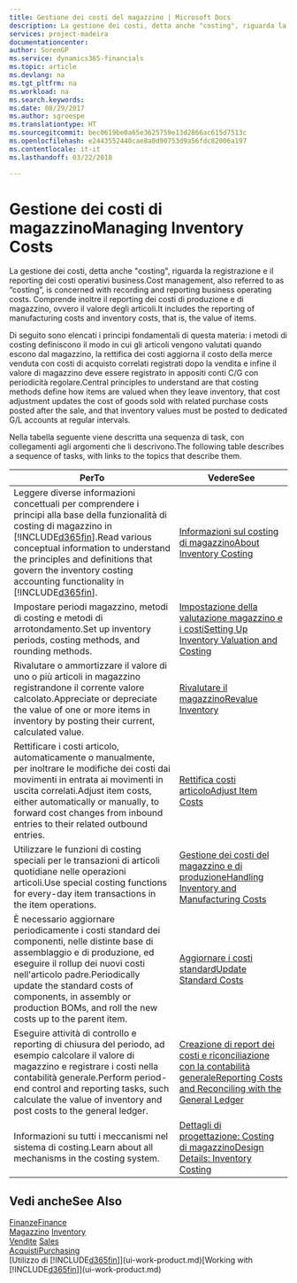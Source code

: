 ```yaml
---
title: Gestione dei costi del magazzino | Microsoft Docs
description: La gestione dei costi, detta anche "costing", riguarda la registrazione e il reporting dei costi operativi business. Comprende inoltre il reporting dei costi di produzione e di magazzino, ovvero il valore degli articoli.
services: project-madeira
documentationcenter: 
author: SorenGP
ms.service: dynamics365-financials
ms.topic: article
ms.devlang: na
ms.tgt_pltfrm: na
ms.workload: na
ms.search.keywords: 
ms.date: 08/29/2017
ms.author: sgroespe
ms.translationtype: HT
ms.sourcegitcommit: bec0619be0a65e3625759e13d2866ac615d7513c
ms.openlocfilehash: e2443552440cae8a0d90753d9a56fdc82006a197
ms.contentlocale: it-it
ms.lasthandoff: 03/22/2018

---
```

# <a name="managing-inventory-costs"></a><span data-ttu-id="7c06c-104">Gestione dei costi di magazzino</span><span class="sxs-lookup"><span data-stu-id="7c06c-104">Managing Inventory Costs</span></span>
<span data-ttu-id="7c06c-105">La gestione dei costi, detta anche "costing", riguarda la registrazione e il reporting dei costi operativi business.</span><span class="sxs-lookup"><span data-stu-id="7c06c-105">Cost management, also referred to as “costing”, is concerned with recording and reporting business operating costs.</span></span> <span data-ttu-id="7c06c-106">Comprende inoltre il reporting dei costi di produzione e di magazzino, ovvero il valore degli articoli.</span><span class="sxs-lookup"><span data-stu-id="7c06c-106">It includes the reporting of manufacturing costs and inventory costs, that is, the value of items.</span></span>   

<span data-ttu-id="7c06c-107">Di seguito sono elencati i principi fondamentali di questa materia: i metodi di costing definiscono il modo in cui gli articoli vengono valutati quando escono dal magazzino, la rettifica dei costi aggiorna il costo della merce venduta con costi di acquisto correlati registrati dopo la vendita e infine il valore di magazzino deve essere registrato in appositi conti C/G con periodicità regolare.</span><span class="sxs-lookup"><span data-stu-id="7c06c-107">Central principles to understand are that costing methods define how items are valued when they leave inventory, that cost adjustment updates the cost of goods sold with related purchase costs posted after the sale, and that inventory values must be posted to dedicated G/L accounts at regular intervals.</span></span>

<span data-ttu-id="7c06c-108">Nella tabella seguente viene descritta una sequenza di task, con collegamenti agli argomenti che li descrivono.</span><span class="sxs-lookup"><span data-stu-id="7c06c-108">The following table describes a sequence of tasks, with links to the topics that describe them.</span></span>

|<span data-ttu-id="7c06c-109">**Per**</span><span class="sxs-lookup"><span data-stu-id="7c06c-109">**To**</span></span>|<span data-ttu-id="7c06c-110">**Vedere**</span><span class="sxs-lookup"><span data-stu-id="7c06c-110">**See**</span></span>|  
|------------|-------------|  
|<span data-ttu-id="7c06c-111">Leggere diverse informazioni concettuali per comprendere i principi alla base della funzionalità di costing di magazzino in [!INCLUDE[d365fin](includes/d365fin_md.md)].</span><span class="sxs-lookup"><span data-stu-id="7c06c-111">Read various conceptual information to understand the principles and definitions that govern the inventory costing accounting functionality in [!INCLUDE[d365fin](includes/d365fin_md.md)].</span></span>|[<span data-ttu-id="7c06c-112">Informazioni sul costing di magazzino</span><span class="sxs-lookup"><span data-stu-id="7c06c-112">About Inventory Costing</span></span>](finance-learn-about-costing.md)|  
|<span data-ttu-id="7c06c-113">Impostare periodi magazzino, metodi di costing e metodi di arrotondamento.</span><span class="sxs-lookup"><span data-stu-id="7c06c-113">Set up inventory periods, costing methods, and rounding methods.</span></span>|[<span data-ttu-id="7c06c-114">Impostazione della valutazione magazzino e i costi</span><span class="sxs-lookup"><span data-stu-id="7c06c-114">Setting Up Inventory Valuation and Costing</span></span>](finance-set-up-inventory-valuation-and-costing.md)|
|<span data-ttu-id="7c06c-115">Rivalutare o ammortizzare il valore di uno o più articoli in magazzino registrandone il corrente valore calcolato.</span><span class="sxs-lookup"><span data-stu-id="7c06c-115">Appreciate or depreciate the value of one or more items in inventory by posting their current, calculated value.</span></span>|[<span data-ttu-id="7c06c-116">Rivalutare il magazzino</span><span class="sxs-lookup"><span data-stu-id="7c06c-116">Revalue Inventory</span></span>](inventory-how-revalue-inventory.md)|
|<span data-ttu-id="7c06c-117">Rettificare i costi articolo, automaticamente o manualmente, per inoltrare le modifiche dei costi dai movimenti in entrata ai movimenti in uscita correlati.</span><span class="sxs-lookup"><span data-stu-id="7c06c-117">Adjust item costs, either automatically or manually, to forward cost changes from inbound entries to their related outbound entries.</span></span>|[<span data-ttu-id="7c06c-118">Rettifica costi articolo</span><span class="sxs-lookup"><span data-stu-id="7c06c-118">Adjust Item Costs</span></span>](inventory-how-adjust-item-costs.md)|
|<span data-ttu-id="7c06c-119">Utilizzare le funzioni di costing speciali per le transazioni di articoli quotidiane nelle operazioni articoli.</span><span class="sxs-lookup"><span data-stu-id="7c06c-119">Use special costing functions for every-day item transactions in the item operations.</span></span>|[<span data-ttu-id="7c06c-120">Gestione dei costi del magazzino e di produzione</span><span class="sxs-lookup"><span data-stu-id="7c06c-120">Handling Inventory and Manufacturing Costs</span></span>](finance-handle-inventory-and-manufacturing-costs.md)|  
|<span data-ttu-id="7c06c-121">È necessario aggiornare periodicamente i costi standard dei componenti, nelle distinte base di assemblaggio e di produzione, ed eseguire il rollup dei nuovi costi nell'articolo padre.</span><span class="sxs-lookup"><span data-stu-id="7c06c-121">Periodically update the standard costs of components, in assembly or production BOMs, and roll the new costs up to the parent item.</span></span>|[<span data-ttu-id="7c06c-122">Aggiornare i costi standard</span><span class="sxs-lookup"><span data-stu-id="7c06c-122">Update Standard Costs</span></span>](finance-how-to-update-standard-costs.md)|
|<span data-ttu-id="7c06c-123">Eseguire attività di controllo e reporting di chiusura del periodo, ad esempio calcolare il valore di magazzino e registrare i costi nella contabilità generale.</span><span class="sxs-lookup"><span data-stu-id="7c06c-123">Perform period-end control and reporting tasks, such calculate the value of inventory and post costs to the general ledger.</span></span>|[<span data-ttu-id="7c06c-124">Creazione di report dei costi e riconciliazione con la contabilità generale</span><span class="sxs-lookup"><span data-stu-id="7c06c-124">Reporting Costs and Reconciling with the General Ledger</span></span>](finance-report-costs-and-reconcile-with-the-general-ledger.md)|  
|<span data-ttu-id="7c06c-125">Informazioni su tutti i meccanismi nel sistema di costing.</span><span class="sxs-lookup"><span data-stu-id="7c06c-125">Learn about all mechanisms in the costing system.</span></span>|[<span data-ttu-id="7c06c-126">Dettagli di progettazione: Costing di magazzino</span><span class="sxs-lookup"><span data-stu-id="7c06c-126">Design Details: Inventory Costing</span></span>](design-details-inventory-costing.md)|  

## <a name="see-also"></a><span data-ttu-id="7c06c-127">Vedi anche</span><span class="sxs-lookup"><span data-stu-id="7c06c-127">See Also</span></span>  
 [<span data-ttu-id="7c06c-128">Finanze</span><span class="sxs-lookup"><span data-stu-id="7c06c-128">Finance</span></span>](finance.md)  
 <span data-ttu-id="7c06c-129">[Magazzino](inventory-manage-inventory.md) </span><span class="sxs-lookup"><span data-stu-id="7c06c-129">[Inventory](inventory-manage-inventory.md) </span></span>  
 <span data-ttu-id="7c06c-130">[Vendite](sales-manage-sales.md) </span><span class="sxs-lookup"><span data-stu-id="7c06c-130">[Sales](sales-manage-sales.md) </span></span>  
 [<span data-ttu-id="7c06c-131">Acquisti</span><span class="sxs-lookup"><span data-stu-id="7c06c-131">Purchasing</span></span>](purchasing-manage-purchasing.md)  
 <span data-ttu-id="7c06c-132">[Utilizzo di [!INCLUDE[d365fin](includes/d365fin_md.md)]](ui-work-product.md)</span><span class="sxs-lookup"><span data-stu-id="7c06c-132">[Working with [!INCLUDE[d365fin](includes/d365fin_md.md)]](ui-work-product.md)</span></span>

